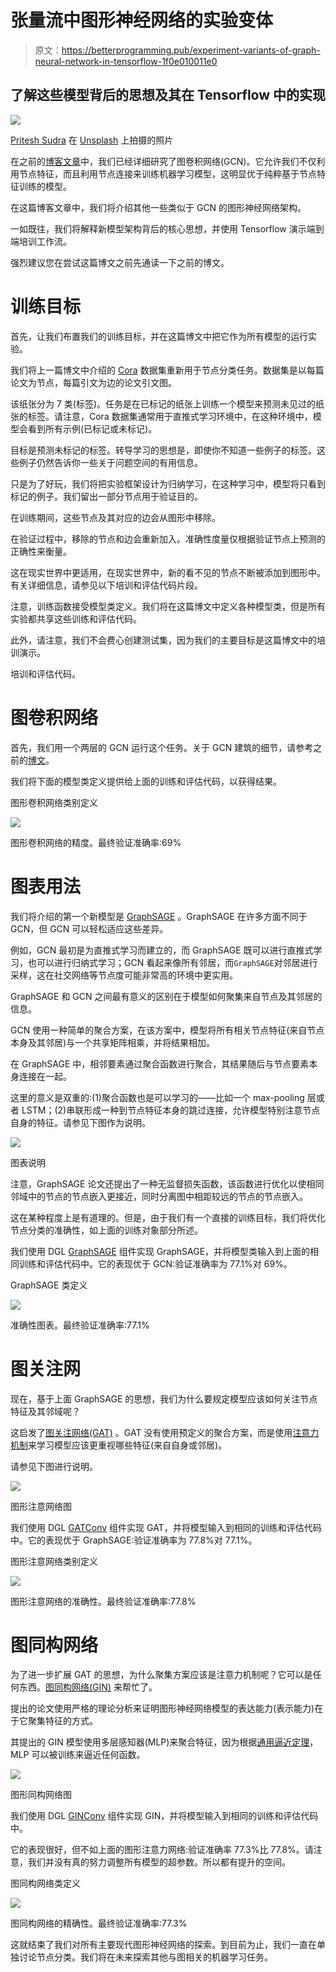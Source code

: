 # 张量流中图形神经网络的实验变体

> 原文：<https://betterprogramming.pub/experiment-variants-of-graph-neural-network-in-tensorflow-1f0e010011e0>

## 了解这些模型背后的思想及其在 Tensorflow 中的实现

![](img/f2868412066a9678bfccdfb6bcd029b1.png)

[Pritesh Sudra](https://unsplash.com/@pritesh557?utm_source=medium&utm_medium=referral) 在 [Unsplash](https://unsplash.com?utm_source=medium&utm_medium=referral) 上拍摄的照片

在之前的[博客文章](https://levelup.gitconnected.com/graph-convolutional-network-node-classification-with-tensorflow-49d3e091ea15#ab41-5cda1f0a557e)中，我们已经详细研究了图卷积网络(GCN)。它允许我们不仅利用节点特征，而且利用节点连接来训练机器学习模型，这明显优于纯粹基于节点特征训练的模型。

在这篇博客文章中，我们将介绍其他一些类似于 GCN 的图形神经网络架构。

一如既往，我们将解释新模型架构背后的核心思想，并使用 Tensorflow 演示端到端培训工作流。

强烈建议您在尝试这篇博文之前先通读一下之前的博文。

# **训练目标**

首先，让我们布置我们的训练目标，并在这篇博文中把它作为所有模型的运行实验。

我们将上一篇博文中介绍的 [Cora](https://graphsandnetworks.com/the-cora-dataset/) 数据集重新用于节点分类任务。数据集是以每篇论文为节点，每篇引文为边的论文引文图。

该纸张分为 7 类(标签)。任务是在已标记的纸张上训练一个模型来预测未见过的纸张的标签。请注意，Cora 数据集通常用于直推式学习环境中，在这种环境中，模型会看到所有示例(已标记或未标记)。

目标是预测未标记的标签。转导学习的思想是，即使你不知道一些例子的标签。这些例子仍然告诉你一些关于问题空间的有用信息。

只是为了好玩，我们将把实验框架设计为归纳学习，在这种学习中，模型将只看到标记的例子。我们留出一部分节点用于验证目的。

在训练期间，这些节点及其对应的边会从图形中移除。

在验证过程中，移除的节点和边会重新加入。准确性度量仅根据验证节点上预测的正确性来衡量。

这在现实世界中更适用，在现实世界中，新的看不见的节点不断被添加到图形中。有关详细信息，请参见以下培训和评估代码片段。

注意，训练函数接受模型类定义。我们将在这篇博文中定义各种模型类，但是所有实验都共享这些训练和评估代码。

此外，请注意，我们不会费心创建测试集，因为我们的主要目标是这篇博文中的培训演示。

培训和评估代码。

# **图卷积网络**

首先，我们用一个两层的 GCN 运行这个任务。关于 GCN 建筑的细节，请参考之前的[博文](https://levelup.gitconnected.com/graph-convolutional-network-node-classification-with-tensorflow-49d3e091ea15#ab41-5cda1f0a557e)。

我们将下面的模型类定义提供给上面的训练和评估代码，以获得结果。

图形卷积网络类别定义

![](img/2efcb09f6578169ae0cc28ff4de898f0.png)

图形卷积网络的精度。最终验证准确率:69%

# **图表用法**

我们将介绍的第一个新模型是 [GraphSAGE](https://arxiv.org/abs/1706.02216) 。GraphSAGE 在许多方面不同于 GCN，但 GCN 可以轻松适应这些差异。

例如，GCN 最初是为直推式学习而建立的，而 GraphSAGE 既可以进行直推式学习，也可以进行归纳式学习；GCN 看起来像所有邻居，而`GraphSAGE`对邻居进行采样，这在社交网络等节点度可能非常高的环境中更实用。

GraphSAGE 和 GCN 之间最有意义的区别在于模型如何聚集来自节点及其邻居的信息。

GCN 使用一种简单的聚合方案，在该方案中，模型将所有相关节点特征(来自节点本身及其邻居)与一个共享矩阵相乘，并将结果相加。

在 GraphSAGE 中，相邻要素通过聚合函数进行聚合，其结果随后与节点要素本身连接在一起。

这里的意义是双重的:(1)聚合函数也是可以学习的——比如一个 max-pooling 层或者 LSTM；(2)串联形成一种到节点特征本身的跳过连接，允许模型特别注意节点自身的特征。请参见下图作为说明。

![](img/df4f9c60bdca8f8cc2b8894cb1e0d072.png)

图表说明

注意，GraphSAGE 论文还提出了一种无监督损失函数，该函数进行优化以使相同邻域中的节点的节点嵌入更接近，同时分离图中相距较远的节点的节点嵌入。

这在某种程度上是有道理的。但是，由于我们有一个直接的训练目标，我们将优化节点分类的准确性，如上面的训练对象部分所述。

我们使用 DGL [GraphSAGE](https://docs.dgl.ai/en/0.6.x/api/python/nn.tensorflow.html#sageconv) 组件实现 GraphSAGE，并将模型类输入到上面的相同训练和评估代码中。它的表现优于 GCN:验证准确率为 77.1%对 69%。

GraphSAGE 类定义

![](img/1383191ed5f505d3ebaa64214815056f.png)

准确性图表。最终验证准确率:77.1%

# **图关注网**

现在，基于上面 GraphSAGE 的思想，我们为什么要规定模型应该如何关注节点特征及其邻域呢？

这启发了[图关注网络(GAT)](https://arxiv.org/abs/1710.10903) 。GAT 没有使用预定义的聚合方案，而是使用[注意力机制](https://en.wikipedia.org/wiki/Attention_(machine_learning)#:~:text=In%20neural%20networks%2C%20attention%20is,important%20part%20of%20the%20data.)来学习模型应该更重视哪些特征(来自自身或邻居)。

请参见下图进行说明。

![](img/a217c1d9ac74bd68f3af060c4e5e87c6.png)

图形注意网络图

我们使用 DGL [GATConv](https://docs.dgl.ai/en/0.6.x/api/python/nn.tensorflow.html#gatconv) 组件实现 GAT，并将模型输入到相同的训练和评估代码中。它的表现优于 GraphSAGE:验证准确率为 77.8%对 77.1%。

图形注意网络类别定义

![](img/69f5392b5e975ac374c7bfdd0467ef48.png)

图形注意网络的准确性。最终验证准确率:77.8%

# **图同构网络**

为了进一步扩展 GAT 的思想，为什么聚集方案应该是注意力机制呢？它可以是任何东西。[图同构网络(GIN)](https://arxiv.org/abs/1810.00826) 来帮忙了。

提出的论文使用严格的理论分析来证明图形神经网络模型的表达能力(表示能力)在于它聚集特征的方式。

其提出的 GIN 模型使用多层感知器(MLP)来聚合特征，因为根据[通用逼近定理](https://en.wikipedia.org/wiki/Universal_approximation_theorem)，MLP 可以被训练来逼近任何函数。

![](img/905323db44f0cbf2d39c8d4207b5272c.png)

图形同构网络图

我们使用 DGL [GINConv](https://docs.dgl.ai/en/0.6.x/api/python/nn.tensorflow.html#ginconv) 组件实现 GIN，并将模型输入到相同的训练和评估代码中。

它的表现很好，但不如上面的图形注意力网络:验证准确率 77.3%比 77.8%。请注意，我们并没有真的努力调整所有模型的超参数。所以都有提升的空间。

图同构网络类定义

![](img/ed36588037d8a6124e81496a4516fcbf.png)

图同构网络的精确性。最终验证准确率:77.3%

这就结束了我们对所有主要现代图形神经网络的探索。到目前为止，我们一直在单独讨论节点分类。我们将在未来探索其他与图相关的机器学习任务。